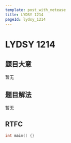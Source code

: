 ```yaml
---
template: post_with_netease
title: LYDSY 1214
pageId: lydsy_1214
---
```


# LYDSY 1214

## 题目大意
暂无

## 题目解法
暂无

## RTFC

```cpp
int main() {}
```
<div id="__comment"></div>
